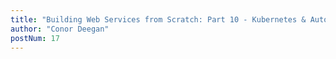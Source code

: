 ```yaml
---
title: "Building Web Services from Scratch: Part 10 - Kubernetes & Autoscaling"
author: "Conor Deegan"
postNum: 17
---
```

